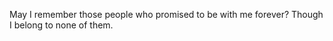 
May I remember those people who promised to be with me forever? Though I belong to none of them.


